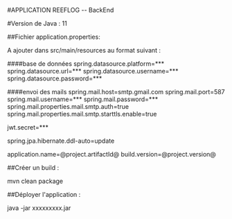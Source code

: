 #APPLICATION REEFLOG -- BackEnd

#Version de Java : 11

##Fichier application.properties:

A ajouter dans src/main/resources au format suivant  :


####base de données
spring.datasource.platform=***
spring.datasource.url=***
spring.datasource.username=***
spring.datasource.password=***


####envoi des mails
spring.mail.host=smtp.gmail.com
spring.mail.port=587
spring.mail.username=***
spring.mail.password=***
spring.mail.properties.mail.smtp.auth=true
spring.mail.properties.mail.smtp.starttls.enable=true


jwt.secret=***

spring.jpa.hibernate.ddl-auto=update

application.name=@project.artifactId@
build.version=@project.version@ 




##Créer un build : 

mvn clean package

##Déployer l'application :

java -jar xxxxxxxxx.jar